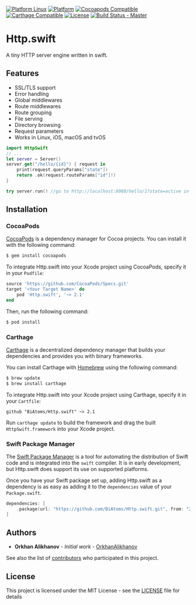 [![Platform Linux](https://img.shields.io/badge/platform-linux-brightgreen.svg)](#)
[![Platform](https://img.shields.io/cocoapods/p/Http.swift.svg?style=flat)](https://github.com/BiAtoms/Http.swift)
[![Cocoapods Compatible](https://img.shields.io/cocoapods/v/Http.swift.svg)](https://cocoapods.org/pods/Http.swift)
[![Carthage Compatible](https://img.shields.io/badge/carthage-compatible-brightgreen.svg?style=flat)](https://github.com/Carthage/Carthage)
[![License](https://img.shields.io/github/license/BiAtoms/Http.swift.svg)](https://github.com/BiAtoms/Http.swift/blob/master/LICENSE)
[![Build Status - Master](https://travis-ci.org/BiAtoms/Http.swift.svg?branch=master)](https://travis-ci.org/BiAtoms/Http.swift)


# Http.swift

A tiny HTTP server engine written in swift.

## Features
* SSL/TLS support
* Error handling
* Global middlewares
* Route middlewares
* Route grouping
* File serving
* Directory browsing
* Request parameters
* Works in Linux, iOS, macOS and tvOS

```swift
import HttpSwift
// ...
let server = Server()
server.get("/hello/{id}") { request in
    print(request.queryParams["state"])
    return .ok(request.routeParams["id"]!) 
}

try server.run() //go to http://localhost:8080/hello/1?state=active in the browser
```

## Installation

### CocoaPods

[CocoaPods](http://cocoapods.org) is a dependency manager for Cocoa projects. You can install it with the following command:

```bash
$ gem install cocoapods
```

To integrate Http.swift into your Xcode project using CocoaPods, specify it in your `Podfile`:

```ruby
source 'https://github.com/CocoaPods/Specs.git'
target '<Your Target Name>' do
    pod 'Http.swift', '~> 2.1'
end
```

Then, run the following command:

```bash
$ pod install
```

### Carthage

[Carthage](https://github.com/Carthage/Carthage) is a decentralized dependency manager that builds your dependencies and provides you with binary frameworks.

You can install Carthage with [Homebrew](http://brew.sh/) using the following command:

```bash
$ brew update
$ brew install carthage
```

To integrate Http.swift into your Xcode project using Carthage, specify it in your `Cartfile`:

```ogdl
github "BiAtoms/Http.swift" ~> 2.1
```

Run `carthage update` to build the framework and drag the built `HttpSwift.framework` into your Xcode project.

### Swift Package Manager

The [Swift Package Manager](https://swift.org/package-manager/) is a tool for automating the distribution of Swift code and is integrated into the `swift` compiler. It is in early development, but Http.swift does support its use on supported platforms. 

Once you have your Swift package set up, adding Http.swift as a dependency is as easy as adding it to the `dependencies` value of your `Package.swift`.

```swift
dependencies: [
    .package(url: "https://github.com/BiAtoms/Http.swift.git", from: "2.0.0")
]
```

## Authors

* **Orkhan Alikhanov** - *Initial work* - [OrkhanAlikhanov](https://github.com/OrkhanAlikhanov)

See also the list of [contributors](https://github.com/BiAtoms/Http.swift/contributors) who participated in this project.

## License

This project is licensed under the MIT License - see the [LICENSE](https://github.com/BiAtoms/Http.swift/blob/master/LICENSE) file for details

